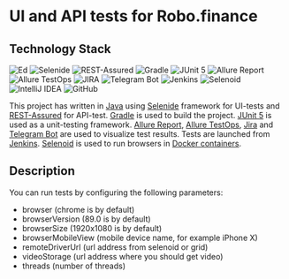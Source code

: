 # UI and API tests for Robo.finance

## Technology Stack
![Ed](C:\andreywork\robofinance_tests\src\test\resources\files\icons\Java.png "Java")
![](C:\andreywork\robofinance_tests\src\test\resources\files\icons\Selenide.png "Selenide")
![](C:\andreywork\robofinance_tests\src\test\resources\files\icons\Rest-Assured.png "REST-Assured")
![](C:\andreywork\robofinance_tests\src\test\resources\files\icons\Gradle.png "Gradle")
![](C:\andreywork\robofinance_tests\src\test\resources\files\icons\JUnit5.png "JUnit 5")
![](C:\andreywork\robofinance_tests\src\test\resources\files\icons\Allure_Report.png "Allure Report")
![](C:\andreywork\robofinance_tests\src\test\resources\files\icons\AllureTestOps.png "Allure TestOps")
![](C:\andreywork\robofinance_tests\src\test\resources\files\icons\Jira.png "JIRA")
![](C:\andreywork\robofinance_tests\src\test\resources\files\icons\Telegram.png "Telegram Bot")
![](C:\andreywork\robofinance_tests\src\test\resources\files\icons\Jenkins.png "Jenkins")
![](C:\andreywork\robofinance_tests\src\test\resources\files\icons\Selenoid.png "Selenoid")
![](C:\andreywork\robofinance_tests\src\test\resources\files\icons\Intelij_IDEA.png "IntelliJ IDEA")
![](C:\andreywork\robofinance_tests\src\test\resources\files\icons\Github.png "GitHub")

This project has written in [Java](https://go.java/) using [Selenide](https://selenide.org/) framework for UI-tests 
and [REST-Assured](https://rest-assured.io/) for API-test. [Gradle](https://gradle.org/) is used to build the project.
[JUnit 5](https://junit.org/junit5/) is used as a unit-testing framework. [Allure Report](http://allure.qatools.ru/), 
[Allure TestOps](https://docs.qameta.io/allure-testops/), [Jira](https://www.atlassian.com/software/jira) and 
[Telegram Bot](https://github.com/qa-guru/allure-notifications) are used to visualize test results. Tests are launched 
from [Jenkins](https://github.com/EIOmelyashchik/qa_guru_final_project/blob/master). [Selenoid](https://aerokube.com/selenoid/) 
is used to run browsers in [Docker containers](https://www.docker.com/resources/what-container).


## Description
You can run tests by configuring the following parameters:
- browser (chrome is by default)
- browserVersion (89.0 is by default)
- browserSize (1920x1080 is by default)
- browserMobileView (mobile device name, for example iPhone X)
- remoteDriverUrl (url address from selenoid or grid)
- videoStorage (url address where you should get video)
- threads (number of threads)
